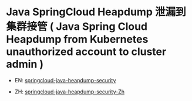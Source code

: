 # Java SpringCloud Heapdump 泄漏到集群接管 ( Java Spring Cloud Heapdump from Kubernetes unauthorized account to cluster admin )

- EN: [springcloud-java-heapdump-security](./springcloud-java-heapdump-security.md)

- ZH: [springcloud-java-heapdump-security-Zh](./springcloud-java-heapdump-security-Zh.md)


